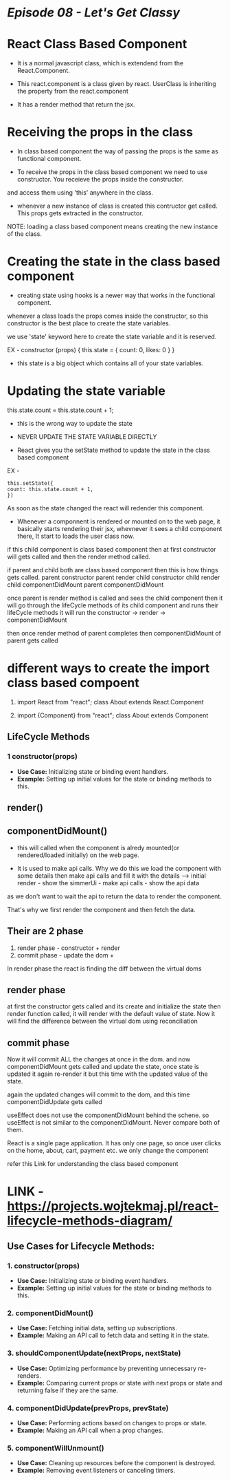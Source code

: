 # _Episode 08 - Let's Get Classy_


# React Class Based Component
- It is a normal javascript class, which is extendend from the React.Component. 

- This react.component is a class given by react. UserClass is inheriting the property from the react.component

- It has a render method that return the jsx.

# Receiving the props in the class
- In class based component the way of passing the props is the same as functional component.

- To receive the props in the class based component we need to use constructor. You receieve the props inside the constructor.

and access them using 'this' anywhere in the class.

- whenever a new instance of class is created this contructor get called. This props gets extracted in the constructor.

NOTE: loading a class based component means creating the new instance of the class.

# Creating the state in the class based component
- creating state using hooks is a newer way that works in the functional component.

whenever a class loads the props comes inside the constructor, so this constructor is the best place to create the state variables.

we use 'state' keyword here to create the state variable and it is reserved.

EX - 
constructor (props) {
   this.state = {
       count: 0,
       likes: 0
   }
}

- this state is a big object which contains all of your state variables.

# Updating the state variable

 this.state.count = this.state.count + 1;  
 - this is the wrong way to update the state

- NEVER UPDATE THE STATE VARIABLE DIRECTLY

- React gives you the setState method to update the state in the class based component

EX -

    this.setState({
    count: this.state.count + 1,
    })

As soon as the state changed the react will redender this component.

 - Whenever a componnent is rendered or mounted on to the web page, it basically starts rendering their jsx, whevnever it sees a child component there, It start to loads the user class now.

 if this child component is class based component then at first constructor will gets called and then the render method called.

 if parent and child both are class based component then this is how things gets called.
 parent constructor 
 parent render
 child constructor
 child render
 child componentDidMount
 parent componentDidMount

 once parent is render method is called and sees the child component then it will go through the lifeCycle methods of its child component and runs their lifeCycle methods
 it will run the constructor -> render -> componentDidMount

 then once render method of parent completes then componentDidMount of parent gets called

 # different ways to create the import class based compoent
 1. import React from "react";
 class About extends React.Component

 2. import {Component} from "react";
 class About extends Component


 ## LifeCycle Methods

 ### 1 constructor(props)

- **Use Case:** Initializing state or binding event handlers.
- **Example:** Setting up initial values for the state or binding methods to this.

## render() 


## componentDidMount()
- this will called when the component is alredy mounted(or rendered/loaded initially) on the web page.

- It is used to make api calls.
Why we do this
we load the component with some details then make api calls and fill it with the details
--> initial render - show the simmerUi - make api calls  - show the api data

as we don't want to wait the api to return the data to render the component.

That's why we first render the component and then fetch the data.

## Their are 2 phase 
 1. render phase  - constructor + render
 2. commit phase - update the dom  + 

 In render phase the react is finding the diff between the virtual doms


## render phase
at first the constructor gets called and its create and initialize the state
then render function called, it will render with the default value of state. 
Now it will find the difference between the virtual dom using reconciliation

## commit phase 
Now it will commit ALL the changes at once in the dom.
and now componentDidMount gets called and update the state, 
once state is updated it again re-render it but this time with the updated value of the state.

again the updated changes will commit to the dom, and this time 
componentDidUpdate gets called

useEffect does not use the componentDidMount behind the schene.
so useEffect is not similar to the componentDidMount. Never compare both of them.



  React is a single page application. It has only one page, so once user clicks on the home, about, cart, payment etc. we only change the component



  refer this Link for understanding the class based component
  # LINK - https://projects.wojtekmaj.pl/react-lifecycle-methods-diagram/






## Use Cases for Lifecycle Methods:

### 1. constructor(props)

- **Use Case:** Initializing state or binding event handlers.
- **Example:** Setting up initial values for the state or binding methods to this.

### 2. componentDidMount()

- **Use Case:** Fetching initial data, setting up subscriptions.
- **Example:** Making an API call to fetch data and setting it in the state.

### 3. shouldComponentUpdate(nextProps, nextState)

- **Use Case:** Optimizing performance by preventing unnecessary re-renders.
- **Example:** Comparing current props or state with next props or state and returning false if they are the same.

### 4. componentDidUpdate(prevProps, prevState)

- **Use Case:** Performing actions based on changes to props or state.
- **Example:** Making an API call when a prop changes.

### 5. componentWillUnmount()

- **Use Case:** Cleaning up resources before the component is destroyed.
- **Example:** Removing event listeners or canceling timers.